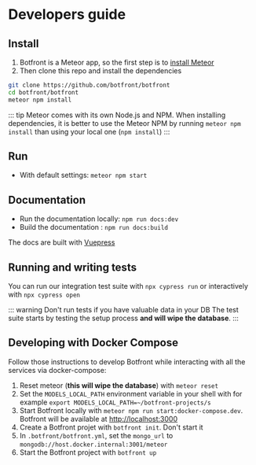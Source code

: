
# Developers guide

## Install

1. Botfront is a Meteor app, so the first step is to [install Meteor](https://www.meteor.com/install)
2. Then clone this repo and install the dependencies
```bash
git clone https://github.com/botfront/botfront
cd botfront/botfront
meteor npm install
```

::: tip
Meteor comes with its own Node.js and NPM. When installing dependencies, it is better to use the Meteor NPM by running `meteor npm install` than using your local one (`npm install`)
:::

## Run

- With default settings: `meteor npm start`




## Documentation
- Run the documentation locally: `npm run docs:dev`
- Build the documentation : `npm run docs:build`

The docs are built with [Vuepress](https://vuepress.vuejs.org)


## Running and writing tests
You can run our integration test suite with `npx cypress run` or interactively with `npx cypress open`

::: warning Don't run tests if you have valuable data in your DB
The test suite starts by testing the setup process **and will wipe the database**. 
:::


## Developing with Docker Compose

Follow those instructions to develop Botfront while interacting with all the services via docker-compose:

1. Reset meteor (**this will wipe the database**) with `meteor reset`
2. Set the `MODELS_LOCAL_PATH` environment variable in your shell with for example `export MODELS_LOCAL_PATH=~/botfront-projects/s`
3. Start Botfront locally with `meteor npm run start:docker-compose.dev`. Botfront will be available at [http://localhost:3000](http://localhost:3000)
4. Create a Botfront projet with `botfront init`. Don't start it
5. In `.botfront/botfront.yml`, set the `mongo_url` to `mongodb://host.docker.internal:3001/meteor`
6. Start the Botfront project with `botfront up`